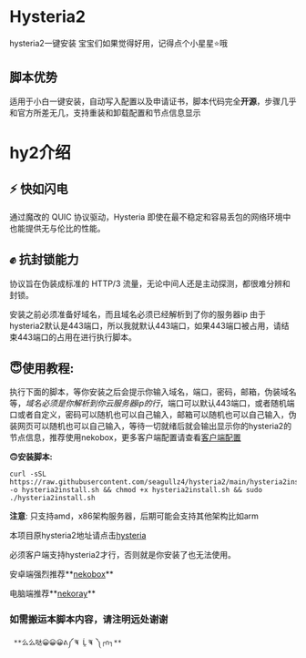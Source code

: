 # Hysteria2
hysteria2一键安装
宝宝们如果觉得好用，记得点个小星星⭐️哦


## 脚本优势

适用于小白一键安装，自动写入配置以及申请证书，脚本代码完全**开源**，步骤几乎和官方所差无几，支持重装和卸载配置和节点信息显示


# **hy2介绍**

## ⚡ **快如闪电**
通过魔改的 QUIC 协议驱动，Hysteria 即使在最不稳定和容易丢包的网络环境中也能提供无与伦比的性能。

## ✊ **抗封锁能力**
协议旨在伪装成标准的 HTTP/3 流量，无论中间人还是主动探测，都很难分辨和封锁。

安装之前必须准备好域名，而且域名必须已经解析到了你的服务器ip
由于hysteria2默认是443端口，所以我就默认443端口，如果443端口被占用，请结束443端口的占用在进行执行脚本。

## **😇使用教程**:

执行下面的脚本，等你安装之后会提示你输入域名，端口，密码，邮箱，伪装域名等，*域名必须是你解析到你云服务器ip的行*，端口可以默认443端口，或者随机端口或者自定义，密码可以随机也可以自己输入，邮箱可以随机也可以自己输入，伪装网页可以随机也可以自己输入，等待一切就绪后就会输出显示你的hysteria2的节点信息，推荐使用nekobox，更多客户端配置请查看[客户端配置](https://v2.hysteria.network/zh/docs/getting-started/Client/)


**🙃安装脚本:**
```
curl -sSL https://raw.githubusercontent.com/seagullz4/hysteria2/main/hysteria2install.sh -o hysteria2install.sh && chmod +x hysteria2install.sh && sudo ./hysteria2install.sh
```

**注意**: 只支持amd，x86架构服务器，后期可能会支持其他架构比如arm

本项目原hysteria2地址请点击[hysteria](https://github.com/apernet/hysteria)


必须客户端支持hysteria2才行，否则就是你安装了也无法使用。

安卓端强烈推荐**[nekobox](https://github.com/MatsuriDayo/NekoBoxForAndroid)**

电脑端推荐**[nekoray](https://github.com/MatsuriDayo/nekoray)**

### **如需搬运本脚本内容，请注明远处谢谢**

     **么么哒😀😀😀ᕕ༼ ͠ຈ Ĺ̯ ͠ຈ ༽┌∩┐**